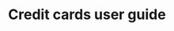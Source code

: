 ---
title: 'Credit cards user guide'
breadcrumb_title: 'User guide'
layout: 'block'
block-range-pages: '.'
tags: 'hidden'
meta_title: "Credit cards user guide - MultiSafepay Docs"
meta_description: "Sign up. Build and test your payments integration. Explore our products and services. Use our API reference, SDKs, and wrappers. Get support."
---